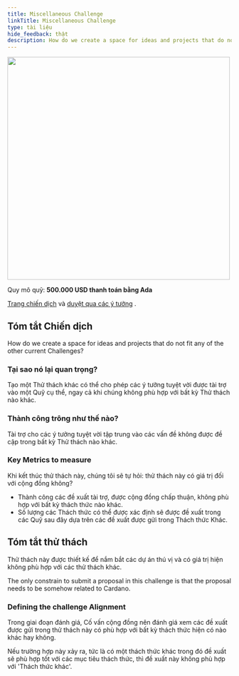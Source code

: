 ```yaml
---
title: Miscellaneous Challenge
linkTitle: Miscellaneous Challenge
type: tài liệu
hide_feedback: thật
description: How do we create a space for ideas and projects that do not fit any of the other current Challenges?
---
```


<img src="https://cardano.ideascale.com/community-library/accounts/93/936143/Public/09-Miscellaneous-Challenge-db88cb.png" style="width:500px;height500px">

Quy mô quỹ: **500.000 USD thanh toán bằng Ada**

[Trang chiến dịch](https://cardano.ideascale.com/c/idea/381326) và [duyệt qua các ý tưởng](https://cardano.ideascale.com/c/campaigns/26441/stage/all/ideas/unspecified) .

## Tóm tắt Chiến dịch

How do we create a space for ideas and projects that do not fit any of the other current Challenges?

### Tại sao nó lại quan trọng?

Tạo một Thử thách khác có thể cho phép các ý tưởng tuyệt vời được tài trợ vào một Quỹ cụ thể, ngay cả khi chúng không phù hợp với bất kỳ Thử thách nào khác.

### Thành công trông như thế nào?

Tài trợ cho các ý tưởng tuyệt vời tập trung vào các vấn đề không được đề cập trong bất kỳ Thử thách nào khác.

### Key Metrics to measure

Khi kết thúc thử thách này, chúng tôi sẽ tự hỏi: thử thách này có giá trị đối với cộng đồng không?

- Thành công các đề xuất tài trợ, được cộng đồng chấp thuận, không phù hợp với bất kỳ thách thức nào khác.
- Số lượng các Thách thức có thể được xác định sẽ được đề xuất trong các Quỹ sau đây dựa trên các đề xuất được gửi trong Thách thức Khác.

## Tóm tắt thử thách

Thử thách này được thiết kế để nắm bắt các dự án thú vị và có giá trị hiện không phù hợp với các thử thách khác.

The only constrain to submit a proposal in this challenge is that the proposal needs to be somehow related to Cardano.

### Defining the challenge Alignment

Trong giai đoạn đánh giá, Cố vấn cộng đồng nên đánh giá xem các đề xuất được gửi trong thử thách này có phù hợp với bất kỳ thách thức hiện có nào khác hay không.

Nếu trường hợp này xảy ra, tức là có một thách thức khác trong đó đề xuất sẽ phù hợp tốt với các mục tiêu thách thức, thì đề xuất này không phù hợp với 'Thách thức khác'.
